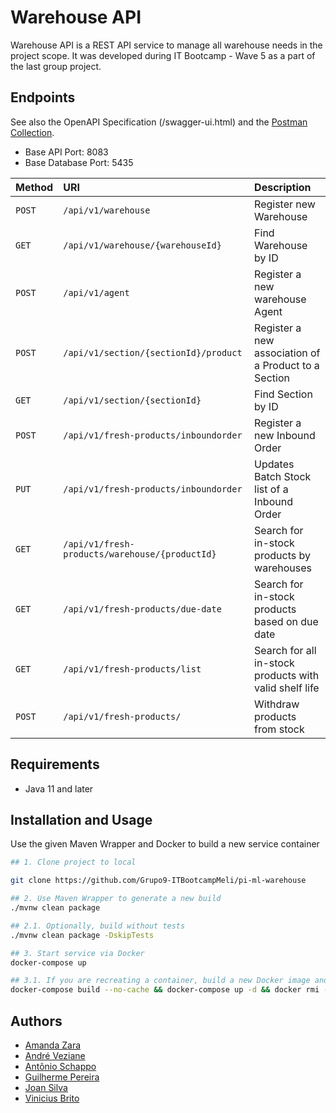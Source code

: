 # Warehouse API

Warehouse API is a REST API service to manage all warehouse needs in the project scope. It was developed during IT Bootcamp - Wave 5 as a part of the last group project. 

## Endpoints

See also the OpenAPI Specification (/swagger-ui.html) and the [Postman Collection]().

- Base API Port: 8083
- Base Database Port: 5435

| Method   | URI       | Description    |
| :---------- | :--------- | :----------------------- |
| `POST` | `/api/v1/warehouse` | Register new Warehouse |
| `GET` | `/api/v1/warehouse/{warehouseId}` | Find Warehouse by ID |
| `POST` | `/api/v1/agent` | Register a new warehouse Agent |
| `POST` | `/api/v1/section/{sectionId}/product` | Register a new association of a Product to a Section |
| `GET` | `/api/v1/section/{sectionId}` | Find Section by ID |
| `POST` | `/api/v1/fresh-products/inboundorder` | Register a new Inbound Order |
| `PUT` | `/api/v1/fresh-products/inboundorder` | Updates Batch Stock list of a Inbound Order |
| `GET` | `/api/v1/fresh-products/warehouse/{productId}` | Search for in-stock products by warehouses |
| `GET` | `/api/v1/fresh-products/due-date` | Search for in-stock products based on due date |
| `GET` | `/api/v1/fresh-products/list` | Search for all in-stock products with valid shelf life |
| `POST` | `/api/v1/fresh-products/` | Withdraw products from stock |

## Requirements

- Java 11 and later

## Installation and Usage

Use the given Maven Wrapper and Docker to build a new service container 

```bash
## 1. Clone project to local 

git clone https://github.com/Grupo9-ITBootcampMeli/pi-ml-warehouse

## 2. Use Maven Wrapper to generate a new build  
./mvnw clean package

## 2.1. Optionally, build without tests 
./mvnw clean package -DskipTests

## 3. Start service via Docker 
docker-compose up

## 3.1. If you are recreating a container, build a new Docker image and delete the previous
docker-compose build --no-cache && docker-compose up -d && docker rmi -f $(docker images -f "dangling=true" -q)

```

## Authors
- [Amanda Zara](https://github.com/azfernandes)
- [André Veziane](https://github.com/andrevezi)
- [Antônio Schappo](https://github.com/antonio-schappo)
- [Guilherme Pereira](https://github.com/GuiSilva23)
- [Joan Silva](https://github.com/joanmeli)
- [Vinicius Brito](https://github.com/ViniCBrito)
